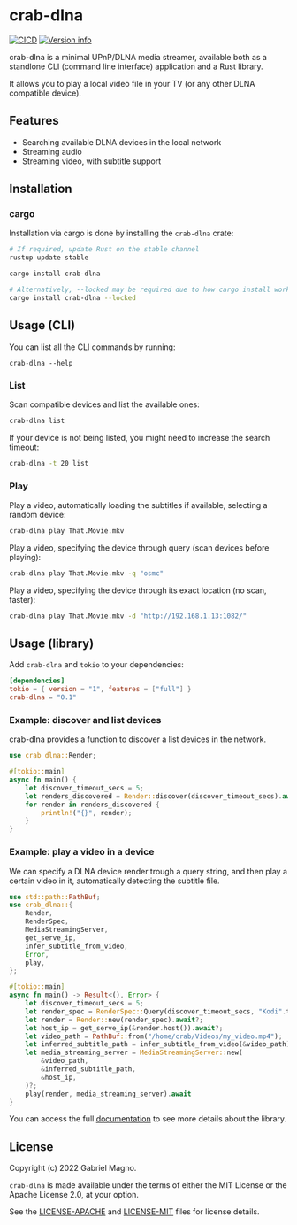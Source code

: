 # crab-dlna
[![CICD](https://github.com/gabrielmagno/crab-dlna/actions/workflows/CICD.yml/badge.svg)](https://github.com/gabrielmagno/crab-dlna/actions/workflows/CICD.yml)
[![Version info](https://img.shields.io/crates/v/crab-dlna.svg)](https://crates.io/crates/crab-dlna)

crab-dlna is a minimal UPnP/DLNA media streamer, available both as a standlone CLI (command line interface) application and a Rust library.

It allows you to play a local video file in your TV (or any other DLNA compatible device).

## Features
 - Searching available DLNA devices in the local network
 - Streaming audio
 - Streaming video, with subtitle support

## Installation

### cargo

Installation via cargo is done by installing the `crab-dlna` crate:
```bash
# If required, update Rust on the stable channel
rustup update stable

cargo install crab-dlna

# Alternatively, --locked may be required due to how cargo install works
cargo install crab-dlna --locked
```

## Usage (CLI)

You can list all the CLI commands by running:
```
crab-dlna --help
```

### List

Scan compatible devices and list the available ones:
```bash
crab-dlna list
```

If your device is not being listed, you might need to increase the search timeout:
```bash
crab-dlna -t 20 list
```

### Play

Play a video, automatically loading the subtitles if available, selecting a random device:
```bash
crab-dlna play That.Movie.mkv
```

Play a video, specifying the device through query (scan devices before playing):
```bash
crab-dlna play That.Movie.mkv -q "osmc"
```

Play a video, specifying the device through its exact location (no scan, faster):
```bash
crab-dlna play That.Movie.mkv -d "http://192.168.1.13:1082/"
```

## Usage (library)

Add `crab-dlna` and `tokio` to your dependencies:
```toml
[dependencies] 
tokio = { version = "1", features = ["full"] }
crab-dlna = "0.1"
```

### Example: discover and list devices

crab-dlna provides a function to discover a list devices in the network.

```rust
use crab_dlna::Render;

#[tokio::main]
async fn main() {
    let discover_timeout_secs = 5;
    let renders_discovered = Render::discover(discover_timeout_secs).await.unwrap();
    for render in renders_discovered {
        println!("{}", render);
    }
}
```

### Example: play a video in a device

We can specify a DLNA device render trough a query string, 
and then play a certain video in it, automatically detecting 
the subtitle file.

```rust
use std::path::PathBuf;
use crab_dlna::{
    Render,
    RenderSpec,
    MediaStreamingServer,
    get_serve_ip,
    infer_subtitle_from_video,
    Error,
    play,
};

#[tokio::main]
async fn main() -> Result<(), Error> {
    let discover_timeout_secs = 5;
    let render_spec = RenderSpec::Query(discover_timeout_secs, "Kodi".to_string());
    let render = Render::new(render_spec).await?;
    let host_ip = get_serve_ip(&render.host()).await?;
    let video_path = PathBuf::from("/home/crab/Videos/my_video.mp4");
    let inferred_subtitle_path = infer_subtitle_from_video(&video_path);
    let media_streaming_server = MediaStreamingServer::new(
        &video_path,
        &inferred_subtitle_path,
        &host_ip,
    )?;
    play(render, media_streaming_server).await
}
```

You can access the full [documentation](https://docs.rs/crab-dlna/) to see more details about the library.

## License

Copyright (c) 2022 Gabriel Magno.

`crab-dlna` is made available under the terms of either the MIT License or the Apache License 2.0, at your option.

See the [LICENSE-APACHE](LICENSE-APACHE) and [LICENSE-MIT](LICENSE-MIT) files for license details.
